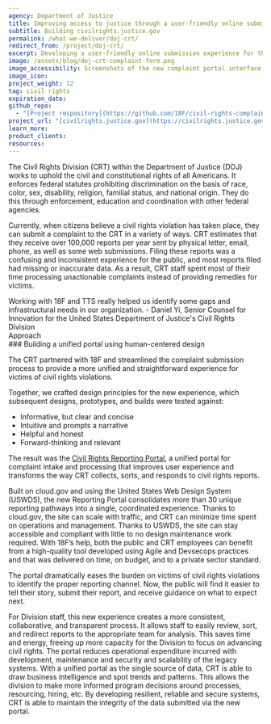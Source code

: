```yaml
---
agency: Department of Justice
title: Improving access to justice through a user-friendly online submission experience
subtitle: Building civilrights.justice.gov
permalink: /what-we-deliver/doj-crt/
redirect_from: /project/doj-crt/
excerpt: Developing a user-friendly online submission experience for the civil rights complaint portal
image: /assets/blog/doj-crt-complaint-form.png
image_accessibility: Screenshots of the new complaint portal interface
image_icon:
project_weight: 12
tag: civil rights
expiration_date:
github_repo:
  - "[Project respository](https://github.com/18F/civil-rights-complaints)"
project_url: "[civilrights.justice.gov](https://civilrights.justice.gov/)"
learn_more:
product_clients:
resources:
---
```


The Civil Rights Division (CRT) within the Department of Justice (DOJ) works to uphold the civil and constitutional rights of all Americans.
It enforces federal statutes prohibiting discrimination on the basis of race, color, sex, disability, religion, familial status, and national origin. They do this through enforcement, education and coordination with other federal agencies.

Currently, when citizens believe a civil rights violation has taken place, they can submit a complaint to the CRT in a variety of ways. CRT estimates that they receive over 100,000 reports per year sent by physical letter, email, phone, as well as some web submissions.
Filing these reports was a confusing and inconsistent experience for the public, and most reports filed had missing or inaccurate data.
As a result, CRT staff spent most of their time processing unactionable complaints instead of providing remedies for victims.

<div class="testimonial-blockquote">
  Working with 18F and TTS really helped us identify some gaps and infrastructural needs in our organization.
    <span>- Daniel Yi, Senior Counsel for Innovation for the United States Department of Justice's Civil Rights Division</span>
</div>

<div class="small-caps">Approach</div>
### Building a unified portal using human-centered design

The CRT partnered with 18F and streamlined the complaint submission process to provide a more unified and straightforward experience for victims of civil rights violations.

Together, we crafted design principles for the new experience, which subsequent designs, prototypes, and builds were tested against:
- Informative, but clear and concise
- Intuitive and prompts a narrative
- Helpful and honest
- Forward-thinking and relevant

The result was the [Civil Rights Reporting Portal](civilrights.justice.gov), a unified portal for complaint intake and processing that improves user experience and transforms the way CRT collects, sorts, and responds to civil rights reports.

Built on cloud.gov and using the United States Web Design System (USWDS), the new Reporting Portal consolidates more than 30 unique reporting pathways into a single, coordinated experience. Thanks to cloud.gov, the site can scale with traffic, and CRT can minimize time spent on operations and management. Thanks to USWDS, the site can stay accessible and compliant with little to no design maintenance work required. With 18F’s help, both the public and CRT employees can benefit from a high-quality tool developed using Agile and Devsecops practices and that was delivered on time, on budget, and to a private sector standard.

The portal dramatically eases the burden on victims of civil rights violations to identify the proper reporting channel. Now, the public will find it easier to tell their story, submit their report, and receive guidance on what to expect next.

For Division staff, this new experience creates a more consistent, collaborative, and transparent process. It allows staff to easily review, sort, and redirect reports to the appropriate team for analysis. This saves time and energy, freeing up more capacity for the Division to focus on advancing civil rights. The portal reduces operational expenditure incurred with development, maintenance and security and scalability of the legacy systems. With a unified portal as the single source of data, CRT is able to draw business intelligence and spot trends and patterns. This allows the division to make more informed program decisions around processes, resourcing, hiring, etc. By developing resilient, reliable and secure systems, CRT is able to maintain the integrity of the data submitted via the new portal.
